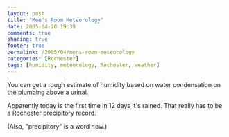 ```yaml
---
layout: post
title: "Men's Room Meteorology"
date: 2005-04-20 19:39
comments: true
sharing: true
footer: true
permalink: /2005/04/mens-room-meteorology
categories: [Rochester]
tags: [humidity, meteorology, Rochester, weather]
---
```

You can get a rough estimate of humidity based on water condensation on the plumbing above a urinal.

Apparently today is the first time in 12 days it's rained.  That really has to be a Rochester precipitory record.

(Also, "precipitory" is a word now.)
